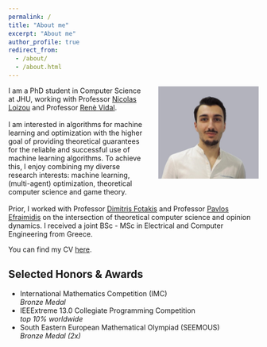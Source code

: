 ```yaml
---
permalink: /
title: "About me"
excerpt: "About me"
author_profile: true
redirect_from: 
  - /about/
  - /about.html
---
```

<p><img src="../images/bio3.jpg" width="40%" style="margin-left: 30px; float:right; margin-bottom: 25px;">
<span>
I am a PhD student in Computer Science at JHU,   
working with Professor <a href="https://nicolasloizou.github.io/"> Nicolas Loizou</a> and Professor <a href="http://vision.jhu.edu/rvidal.html)"> Renè Vidal</a>.  
<br><br>
I am interested in algorithms for machine learning and optimization   
with the higher goal of providing theoretical guarantees for the   
reliable and successful use of machine learning algorithms.   
To achieve this, I enjoy combining my diverse research interests:   
machine learning, (multi-agent) optimization, theoretical computer science and game theory.
<br><br>
Prior, I worked with Professor <a href="https://www.softlab.ntua.gr/~fotakis/"> Dimitris Fotakis</a> and Professor <a href="https://euclid.ee.duth.gr/"> Pavlos Efraimidis</a>  
on the intersection of theoretical computer science and opinion dynamics.   
I received a joint BSc - MSc in Electrical and Computer Engineering from Greece.   

You can find my CV [here](_pages/Resume_Emmanouilidis_Konstantinos_a.pdf).  
  
## Selected Honors & Awards   
- International Mathematics Competition (IMC)  
  *Bronze Medal*
- IEEExtreme 13.0 Collegiate Programming Competition  
  *top 10% worldwide*
- South Eastern European Mathematical Olympiad (SEEMOUS)  
  *Bronze Medal (2x)*

</span></p>


